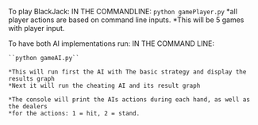 

To play BlackJack:
	IN THE COMMANDLINE: ``python gamePlayer.py``
	*all player actions are based on command line inputs.
	*This will be 5 games with player input.

To have both AI implementations run:
	IN THE COMMAND LINE:  

	``python gameAI.py``

	*This will run first the AI with The basic strategy and display the results graph
	*Next it will run the cheating AI and its result graph

	*The console will print the AIs actions during each hand, as well as the dealers
	*for the actions: 1 = hit, 2 = stand.
	
